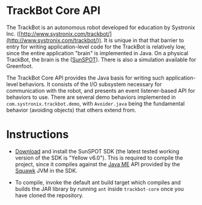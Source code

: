 # TrackBot Core API

The TrackBot is an autonomous robot developed for education by Systronix Inc. ([http://www.systronix.com/trackbot/](http://www.systronix.com/trackbot/)). It is unique in that that barrier to entry for writing application-level code for the TrackBot is relatively low, since the entire application "brain" is implemented in Java. On a physical TrackBot, the brain is the ([SunSPOT](http://www.sunspotworld.com)). There is also a simulation available for Greenfoot.

The TrackBot Core API provides the Java basis for writing such application-level behaviors. It consists of the I/O subsystem necessary for communication with the robot, and presents an event listener-based API for behaviors to use. There are several demo behaviors implemented in `com.systronix.trackbot.demo`, with `Avoider.java` being the fundamental behavior (avoiding objects) that others extend from.

# Instructions

- [Download](http://www.sunspotworld.com) and install the SunSPOT SDK (the latest tested working version of the SDK is "Yellow v6.0"). This is required to compile the project, since it compiles against the [Java ME](http://en.wikipedia.org/wiki/Java_ME) API provided by the [Squawk](http://en.wikipedia.org/wiki/Squawk_virtual_machine) JVM in the SDK.

- To compile, invoke the default ant build target which compiles and builds the JAR library by running `ant` inside `trackbot-core` once you have cloned the repository.
